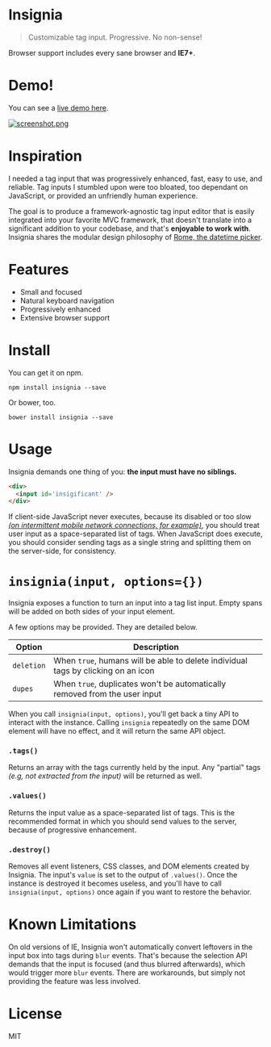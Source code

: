 # Insignia

> Customizable tag input. Progressive. No non-sense!

Browser support includes every sane browser and **IE7+**.

# Demo!

You can see a [live demo here][5].

[![screenshot.png][4]][5]

# Inspiration

I needed a tag input that was progressively enhanced, fast, easy to use, and reliable. Tag inputs I stumbled upon were too bloated, too dependant on JavaScript, or provided an unfriendly human experience.

The goal is to produce a framework-agnostic tag input editor that is easily integrated into your favorite MVC framework, that doesn't translate into a significant addition to your codebase, and that's **enjoyable to work with**. Insignia shares the modular design philosophy of [Rome, the datetime picker][2].

# Features

- Small and focused
- Natural keyboard navigation
- Progressively enhanced
- Extensive browser support

# Install

You can get it on npm.

```shell
npm install insignia --save
```

Or bower, too.

```shell
bower install insignia --save
```

# Usage

Insignia demands one thing of you: **the input must have no siblings.**

```html
<div>
  <input id='insigificant' />
</div>
```

If client-side JavaScript never executes, because its disabled or too slow [_(on intermittent mobile network connections, for example)_][3], you should treat user input as a space-separated list of tags. When JavaScript does execute, you should consider sending tags as a single string and splitting them on the server-side, for consistency.

# `insignia(input, options={})`

Insignia exposes a function to turn an input into a tag list input. Empty spans will be added on both sides of your input element.

A few options may be provided. They are detailed below.

Option     | Description
-----------|---------------------------------------------------------------------------------------
`deletion` | When `true`, humans will be able to delete individual tags by clicking on an icon
`dupes`    | When `true`, duplicates won't be automatically removed from the user input

When you call `insignia(input, options)`, you'll get back a tiny API to interact with the instance. Calling `insignia` repeatedly on the same DOM element will have no effect, and it will return the same API object.

### `.tags()`

Returns an array with the tags currently held by the input. Any "partial" tags _(e.g, not extracted from the input)_ will be returned as well.

### `.values()`

Returns the input value as a space-separated list of tags. This is the recommended format in which you should send values to the server, because of progressive enhancement.

### `.destroy()`

Removes all event listeners, CSS classes, and DOM elements created by Insignia. The input's `value` is set to the output of `.values()`. Once the instance is destroyed it becomes useless, and you'll have to call `insignia(input, options)` once again if you want to restore the behavior.

# Known Limitations

On old versions of IE, Insignia won't automatically convert leftovers in the input box into tags during `blur` events. That's because the selection API demands that the input is focused (and thus blurred afterwards), which would trigger more `blur` events. There are workarounds, but simply not providing the feature was less involved.

# License

MIT

[1]: http://stackoverflow.com/questions/ask
[2]: https://github.com/bevacqua/rome
[3]: http://ponyfoo.com/articles/stop-breaking-the-web
[4]: http://i.imgur.com/mhy3Fv9.png
[5]: http://bevacqua.github.io/insignia
